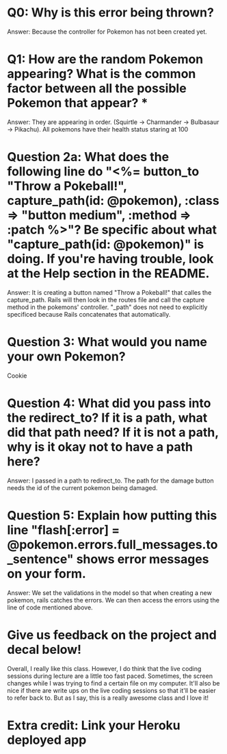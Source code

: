 # Q0: Why is this error being thrown?
Answer: Because the controller for Pokemon has not been created yet. 

# Q1: How are the random Pokemon appearing? What is the common factor between all the possible Pokemon that appear? *

Answer: They are appearing in order. (Squirtle -> Charmander -> Bulbasaur -> Pikachu). All pokemons have their health status staring at 100

# Question 2a: What does the following line do "<%= button_to "Throw a Pokeball!", capture_path(id: @pokemon), :class => "button medium", :method => :patch %>"? Be specific about what "capture_path(id: @pokemon)" is doing. If you're having trouble, look at the Help section in the README.

Answer: It is creating a button named "Throw a Pokeball!" that calles the capture_path. Rails will then look in the routes file and call the capture method in the pokemons' controller. "_path" does not need to explicitly specificed because Rails concatenates that automatically.

# Question 3: What would you name your own Pokemon?

Cookie

# Question 4: What did you pass into the redirect_to? If it is a path, what did that path need? If it is not a path, why is it okay not to have a path here?

Answer: I passed in a path to redirect_to. The path for the damage button needs the id of the current pokemon being damaged. 

# Question 5: Explain how putting this line "flash[:error] = @pokemon.errors.full_messages.to_sentence" shows error messages on your form.

Answer: We set the validations in the model so that when creating a new pokemon, rails catches the errors. We can then access the errors using the line of code mentioned above.

# Give us feedback on the project and decal below!
Overall, I really like this class. However, I do think that the live coding sessions during lecture are a little too fast paced. Sometimes, the screen changes while I was trying to find a certain file on my computer. It'll also be nice if there are write ups on the live coding sessions so that it'll be easier to refer back to. But as I say, this is a really awesome class and I love it!

# Extra credit: Link your Heroku deployed app
